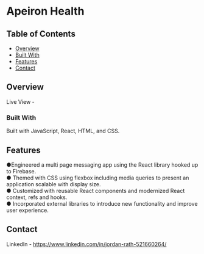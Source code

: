 # Apeiron Health

## Table of Contents

- [Overview](#overview)
- [Built With](#built-with)
- [Features](#features)
- [Contact](#contact)

## Overview
Live View - 

### Built With

Built with JavaScript, React, HTML, and CSS.

## Features

●Engineered a multi page messaging app using the React library hooked up to Firebase.
<br>
● Themed with CSS using flexbox including media queries to present an application scalable with display size.
<br>
● Customized with reusable React components and modernized React context, refs and hooks.
<br>
● Incorporated external libraries to introduce new functionality and improve user experience.


## Contact

LinkedIn - https://www.linkedin.com/in/jordan-rath-521660264/